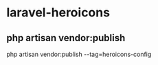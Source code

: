 # laravel-heroicons

## php artisan vendor:publish

php artisan vendor:publish --tag=heroicons-config
